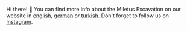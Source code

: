 Hi there! 👋 You can find more info about the Miletus Excavation on our website in [english](https://www.miletgrabung.uni-hamburg.de/en.html), [german](https://www.miletgrabung.uni-hamburg.de/) or [turkish](https://www.miletgrabung.uni-hamburg.de/tr.html). Don't forget to follow us on [Instagram](https://www.instagram.com/milet_grabung/).
